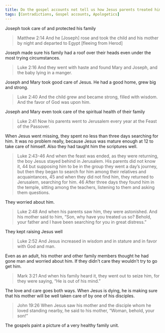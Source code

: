 ```yaml
---
title: Do the gospel accounts not tell us how Jesus parents treated him?
tags: [Contradictions, Gospel accounts, Apologetics]
---
```


Joseph took care of and protected his family

> Matthew 2:14 And he [Joseph] rose and took the child and his mother by night and departed to Egypt [fleeing from Herod]

Joseph made sure his family had a roof over their heads even under the most trying circumstances.

> Luke 2:16 And they went with haste and found Mary and Joseph, and the baby lying in a manger.

Joseph and Mary took good care of Jesus. He had a good home, grew big and strong.

> Luke 2:40 And the child grew and became strong, filled with wisdom. And the favor of God was upon him.

Joseph and Mary even took care of the spiritual health of their family

> Luke 2:41 Now his parents went to Jerusalem every year at the Feast of the Passover.

When Jesus went missing, they spent no less than three days searching for him. It was no problem really, because Jesus was mature enough at 12 to take care of himself. Also they had taught him the scriptures well.

> Luke 2:43-46 And when the feast was ended, as they were returning, the boy Jesus stayed behind in Jerusalem. His parents did not know it, 44 but supposing him to be in the group they went a day’s journey, but then they began to search for him among their relatives and acquaintances, 45 and when they did not find him, they returned to Jerusalem, searching for him. 46 After three days they found him in the temple, sitting among the teachers, listening to them and asking them questions.

They worried about him.

> Luke 2:48 And when his parents saw him, they were astonished. And his mother said to him, “Son, why have you treated us so? Behold, your father and I have been searching for you in great distress.”

They kept raising Jesus well

> Luke 2:52 And Jesus increased in wisdom and in stature and in favor with God and man.

Even as an adult, his mother and other family members thought he had gone man and worried about him. If they didn't care they wouldn't try to go get him.

> Mark 3:21 And when his family heard it, they went out to seize him, for they were saying, “He is out of his mind.”

The love and care goes both ways. When Jesus is dying, he is making sure that his mother will be well taken care of by one of his disciples.

> John 19:26 When Jesus saw his mother and the disciple whom he loved standing nearby, he said to his mother, “Woman, behold, your son!”

The gospels paint a picture of a very healthy family unit.
